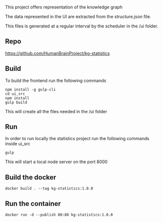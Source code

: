 This project offers representation of the knowledge graph

The data represented in the UI are extracted from the structure.json file.

This files is generated at a regular interval by the scheduler in the /ui folder.


## Repo
https://github.com/HumanBrainProject/kg-statistics


## Build
To build the frontend run the following commands

```
npm install -g gulp-cli
cd ui_src
npm install
gulp build
```
This will create all the files needed in the /ui folder


## Run
In order to run locally the statistics project run the following commands inside ui_src

```
gulp
```

This will start a local node server on the port 8000

## Build the docker

```
docker build . --tag kg-statistics:1.0.0
```

## Run the container

```
docker run -d --publish 80:80 kg-statistics:1.0.0
```
